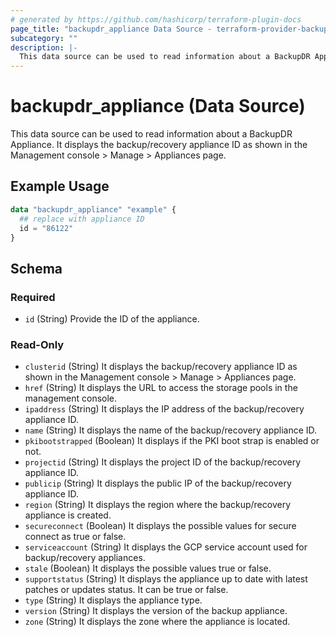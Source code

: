 ```yaml
---
# generated by https://github.com/hashicorp/terraform-plugin-docs
page_title: "backupdr_appliance Data Source - terraform-provider-backupdr"
subcategory: ""
description: |-
  This data source can be used to read information about a BackupDR Appliance. It displays the backup/recovery appliance ID as shown in the Management console > Manage > Appliances page.
---
```


# backupdr_appliance (Data Source)

This data source can be used to read information about a BackupDR Appliance. It displays the backup/recovery appliance ID as shown in the Management console > Manage > Appliances page.

## Example Usage

```terraform
data "backupdr_appliance" "example" {
  ## replace with appliance ID
  id = "86122"
}
```

<!-- schema generated by tfplugindocs -->
## Schema

### Required

- `id` (String) Provide the ID of the appliance.

### Read-Only

- `clusterid` (String) It displays the backup/recovery appliance ID as shown in the Management console > Manage > Appliances page.
- `href` (String) It displays the URL to access the storage pools in the management console.
- `ipaddress` (String) It displays the IP address of the backup/recovery appliance ID.
- `name` (String) It displays the name of the backup/recovery appliance ID.
- `pkibootstrapped` (Boolean) It displays if the PKI boot strap is enabled or not.
- `projectid` (String) It displays the project ID of the backup/recovery appliance ID.
- `publicip` (String) It displays the public IP of the backup/recovery appliance ID.
- `region` (String) It displays the region where the backup/recovery appliance is created.
- `secureconnect` (Boolean) It displays the possible values for secure connect as true or false.
- `serviceaccount` (String) It displays the GCP service account used for backup/recovery appliances.
- `stale` (Boolean) It displays the possible values true or false.
- `supportstatus` (String) It displays the appliance up to date with latest patches or updates status. It can be true or false.
- `type` (String) It displays the appliance type.
- `version` (String) It displays the version of the backup appliance.
- `zone` (String) It displays the zone where the appliance is located.
